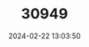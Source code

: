 ---
title: "30949"
category: "Pleodendron macranthum"
draft: false
date: 2024-02-22 13:03:50
languages:
  Spanish; Castilian: ["Chupacallos"]
---